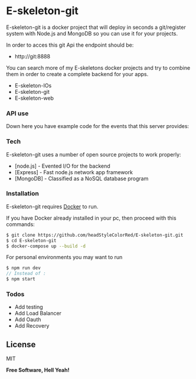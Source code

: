 # E-skeleton-git


E-skeleton-git is a docker project that will deploy in seconds a git/register system with Node.js and MongoDB so you can use it for your projects.

In order to acces this git Api the endpoint should be:
- http://git:8888

You can search more of my E-skeletons docker projects and try to combine them in order to create a complete backend for your apps.
  - E-skeleton-IOs
  - E-skeleton-git
  - E-skeleton-web

### API use

Down here you have example code for the events that this server provides:



### Tech

E-skeleton-git uses a number of open source projects to work properly:

* [node.js] - Evented I/O for the backend
* [Express] - Fast node.js network app framework 
* [MongoDB] - Classified as a NoSQL database program

### Installation

E-skeleton-git requires [Docker](https://www.docker.com/) to run.

If you have Docker already installed in your pc, then proceed with this commands:

```sh
$ git clone https://github.com/headStyleColorRed/E-skeleton-git.git
$ cd E-skeleton-git
$ docker-compose up --build -d
```

For personal environments you may want to run

```js
$ npm run dev
// Instead of :
$ npm start
```

### Todos

 - Add testing
 - Add Load Balancer
 - Add Oauth
 - Add Recovery

License
----

MIT


**Free Software, Hell Yeah!**